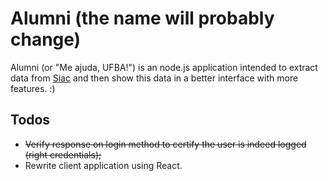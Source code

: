 # Alumni (the name will probably change)

Alumni (or "Me ajuda, UFBA!") is an node.js application intended to extract data from [Siac](https://siac.ufba.br/SiacWWW/Welcome.do) and then show this data in a better interface with more features. :)

## Todos

- ~~Verify response on login method to certify the user is indeed logged (right credentials);~~
- Rewrite client application using React.